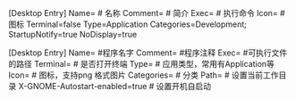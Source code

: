[Desktop Entry]
Name= # 名称
Comment= # 简介
Exec= # 执行命令
Icon= # 图标
Terminal=false
Type=Application
Categories=Development;
StartupNotify=true
NoDisplay=true


[Desktop Entry]
Name=			       #程序名字
Comment=		       #程序注释
Exec=			       #可执行文件的路径
Terminal=		       # 是否打开终端
Type=			       # 应用类型，常用有Application等
Icon=		               # 图标，支持png 格式图片
Categories=		       # 分类
Path=                          # 设置当前工作目录
X-GNOME-Autostart-enabled=true # 设置开机自启动

